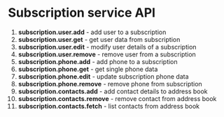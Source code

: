 # Subscription service API
1. **subscription.user.add** - add user to a subscription
1. **subscription.user.get** - get user data from subscription
1. **subscription.user.edit** - modify user details of a subscription
1. **subscription.user.remove** - remove user from a subscription
1. **subscription.phone.add** - add phone to a subscription
1. **subscription.phone.get** - get single phone data
1. **subscription.phone.edit** - update subscription phone data
1. **subscription.phone.remove** - remove phone from subscription
1. **subscription.contacts.add** - add contact details to address book
1. **subscription.contacts.remove** - remove contact from address book
1. **subscription.contacts.fetch** - list contacts from address book
